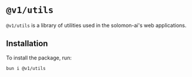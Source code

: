 # `@v1/utils`

`@v1/utils` is a library of utilities used in the solomon-ai's web applications.

## Installation

To install the package, run:

```bash
bun i @v1/utils
```
